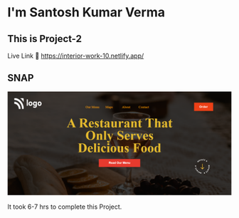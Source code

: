 # I'm Santosh Kumar Verma

## This is Project-2

Live Link 🔗
https://interior-work-10.netlify.app/

## SNAP

![SNAP](./Pr-2.png)

It took 6-7 hrs to complete this Project.